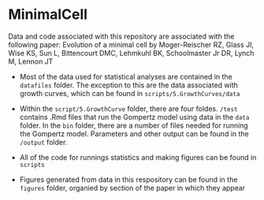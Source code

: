 # MinimalCell
Data and code associated with this repository are associated with the following paper: Evolution of a minimal cell by Moger-Reischer RZ, Glass JI, Wise KS, Sun L, Bittencourt DMC, Lehmkuhl BK, 
Schoolmaster Jr DR, Lynch M, Lennon JT

- Most of the data used for statistical analyses are contained in the `datafiles` folder. The exception to this are the data associated with growth curves, which can be found in `scripts/5.GrowthCurves/data`

- Within the `script/5.GrowthCurve` folder, there are four foldes. `/test` contains .Rmd files that run the Gompertz model using data in the `data` folder. In the `bin` folder, there are a number of files needed for running the Gompertz model. Parameters and other output can be found in the `/output` folder.

- All of the code for runnings statistics and making figures can be found in `scripts`

- Figures generated from data in this respository can be found in the `figures` folder, organied by section of the paper in which they appear




